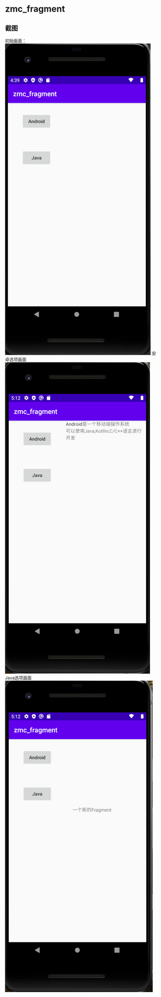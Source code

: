 # zmc_fragment
## 截图
初始画面：
![image-origin](https://github.com/Summerdise/zmc_fragment/blob/master/app/src/main/res/image/origin.png)
安卓选项画面
![image-android](https://github.com/Summerdise/zmc_fragment/blob/master/app/src/main/res/image/android.png)
Java选项画面
![image-java](https://github.com/Summerdise/zmc_fragment/blob/master/app/src/main/res/image/java.png)

